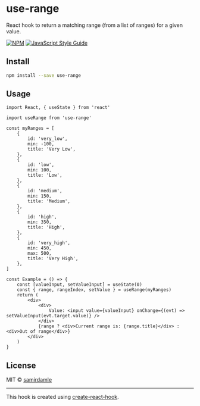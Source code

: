 # use-range

React hook to return a matching range (from a list of ranges) for a given value.

[![NPM](https://img.shields.io/npm/v/use-range.svg)](https://www.npmjs.com/package/use-range) [![JavaScript Style Guide](https://img.shields.io/badge/code_style-standard-brightgreen.svg)](https://standardjs.com)

## Install

```bash
npm install --save use-range
```

## Usage

```tsx
import React, { useState } from 'react'

import useRange from 'use-range'

const myRanges = [
    {
        id: 'very_low',
        min: -100,
        title: 'Very Low',
    },
    {
        id: 'low',
        min: 100,
        title: 'Low',
    },
    {
        id: 'medium',
        min: 150,
        title: 'Medium',
    },
    {
        id: 'high',
        min: 350,
        title: 'High',
    },
    {
        id: 'very_high',
        min: 450,
        max: 500,
        title: 'Very High',
    },
]

const Example = () => {
    const [valueInput, setValueInput] = useState(0)
    const { range, rangeIndex, setValue } = useRange(myRanges)
    return (
        <div>
            <div>
                Value: <input value={valueInput} onChange={(evt) => setValueInput(evt.target.value)} />
            </div>
            {range ? <div>Current range is: {range.title}</div> : <div>Out of range</div>}
        </div>
    )
}
```

## License

MIT © [samirdamle](https://github.com/samirdamle)

---

This hook is created using [create-react-hook](https://github.com/hermanya/create-react-hook).
